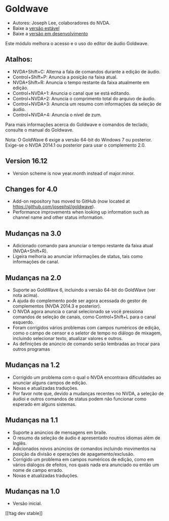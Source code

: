 # Goldwave #

* Autores: Joseph Lee, colaboradores do NVDA.
* Baixe a [versão estável][1]
* Baixe a [versão em desenvolvimento][2]

Este módulo melhora o acesso e o uso do editor de áudio Goldwave.

## Atalhos: ##

* NVDA+Shift+C: Alterna a fala de comandos durante a edição de áudio.
* Control+Shift+P: Anuncia a posição na faixa atual.
* NVDA+Shift+R: Anuncia o tempo restante da faixa atualmente em edição.
* Control+NVDA+1: Anuncia o canal que se está editando.
* Control+NVDA+2: Anuncia o comprimento total do arquivo de áudio.
* Control+NVDA+3: Anuncia um resumo com informações da seleção de áudio.
* Control+NVDA+4: Anuncia o nível de zum.

Para mais informações acerca do Goldwave e comandos de teclado, consulte o
manual do Goldwave.

Nota: O GoldWave 6 exige a versão 64-bit do Windows 7 ou posterior. Exige-se
o NVDA 2014.1 ou posterior para usar o complemento 2.0.

## Version 16.12

* Version scheme is now year.month instead of major.minor.

## Changes for 4.0

* Add-on repository has moved to GitHub (now located at
  https://github.com/josephsl/goldwave).
* Performance improvements when looking up information such as channel name
  and other status information.

## Mudanças na 3.0

* Adicionado comando para anunciar o tempo restante da faixa atual
  (NVDA+Shift+R).
* Ligeira melhoria ao anunciar informações de status, tais como informações
  de canal.

## Mudanças na 2.0

* Suporte ao GoldWave 6, incluindo a versão 64-bit do GoldWave (ver nota
  acima).
* A ajuda do complemento pode ser agora acessada do gestor de complementos
  (NVDA 2014.3 e posterior).
* O NVDA agora anuncia o canal selecionado se você pressiona comandos de
  seleção de canais, como Control+Shift+L para o canal esquerdo.
* Foram corrigidos vários problemas com campos numéricos de edição, como o
  campo de censor e o seletor de tempo no diálogo de mixagem, incluindo
  selecionar texto, atualizar valores e outros.
* As definições de anúncio de comando serão lembradas ao trocar para outros
  programas

## Mudanças na 1.2

* Corrigido um problema com o qual o NVDA encontrava dificuldades ao
  anunciar alguns campos de edição.
* Novas e atualizadas traduções.
* Por favor note que, devido a mudanças recentes no NVDA, a seleção de
  áudioi e outros comandos de status podem não funcionar como esperado em
  alguns sistemas.

## Mudanças na 1.1

* Suporte a anúncios de mensagens em braile.
* O resumo da seleção de áudio é apresentado noutros idiomas além de Inglês.
* Adicionados novos anúncios de comandos incluindo movimentos na posição da
  divisão e operações de apagamento/exclusão.
* Corrigido um problema em campos numéricos de edição, como em vários
  diálogos de efeitos, nos quais nada era anunciado ou então um nome de
  campo errado.
* Novas e atualizadas traduções.

## Mudanças na 1.0

* Versão inicial.

[[!tag dev stable]]

[1]: http://addons.nvda-project.org/files/get.php?file=gwv

[2]: http://addons.nvda-project.org/files/get.php?file=gwv-dev

